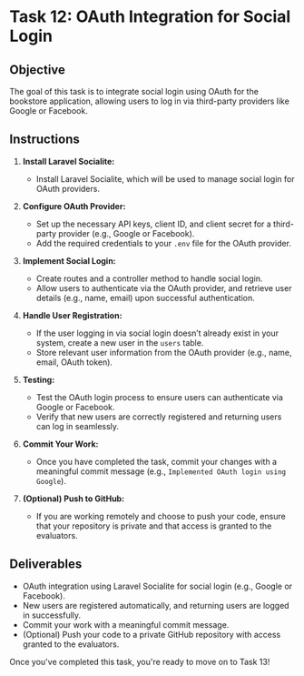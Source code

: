 # Task 12: OAuth Integration for Social Login

## Objective

The goal of this task is to integrate social login using OAuth for the bookstore application, allowing users to log in via third-party providers like Google or Facebook.

## Instructions

1. **Install Laravel Socialite:**
   - Install Laravel Socialite, which will be used to manage social login for OAuth providers.

2. **Configure OAuth Provider:**
   - Set up the necessary API keys, client ID, and client secret for a third-party provider (e.g., Google or Facebook).
   - Add the required credentials to your `.env` file for the OAuth provider.

3. **Implement Social Login:**
   - Create routes and a controller method to handle social login. 
   - Allow users to authenticate via the OAuth provider, and retrieve user details (e.g., name, email) upon successful authentication.

4. **Handle User Registration:**
   - If the user logging in via social login doesn’t already exist in your system, create a new user in the `users` table.
   - Store relevant user information from the OAuth provider (e.g., name, email, OAuth token).

5. **Testing:**
   - Test the OAuth login process to ensure users can authenticate via Google or Facebook.
   - Verify that new users are correctly registered and returning users can log in seamlessly.

6. **Commit Your Work:**
   - Once you have completed the task, commit your changes with a meaningful commit message (e.g., `Implemented OAuth login using Google`).

7. **(Optional) Push to GitHub:**
   - If you are working remotely and choose to push your code, ensure that your repository is private and that access is granted to the evaluators.

## Deliverables

- OAuth integration using Laravel Socialite for social login (e.g., Google or Facebook).
- New users are registered automatically, and returning users are logged in successfully.
- Commit your work with a meaningful commit message.
- (Optional) Push your code to a private GitHub repository with access granted to the evaluators.

Once you've completed this task, you're ready to move on to Task 13!
